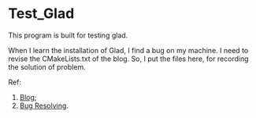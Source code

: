 # Test_Glad
This program is built for testing glad.

When I learn the installation of Glad, I find a bug on my machine. I need to revise the CMakeLists.txt of the blog. So, I put the files here, for recording the solution of problem. 

Ref:

1. [Blog](https://www.cnblogs.com/jiujiubashiyi/p/16429717.html);
2. [Bug Resolving](https://cnblogs.com/bkct-tect-blog/p/16844862.html).
